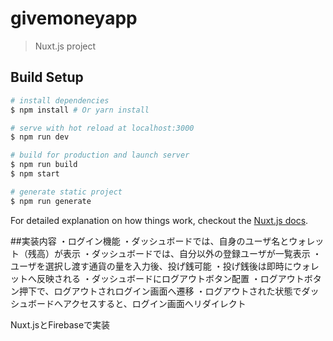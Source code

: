 # givemoneyapp

> Nuxt.js project

## Build Setup

``` bash
# install dependencies
$ npm install # Or yarn install

# serve with hot reload at localhost:3000
$ npm run dev

# build for production and launch server
$ npm run build
$ npm start

# generate static project
$ npm run generate
```

For detailed explanation on how things work, checkout the [Nuxt.js docs](https://github.com/nuxt/nuxt.js).

##実装内容
・ログイン機能
・ダッシュボードでは、自身のユーザ名とウォレット（残高）が表示
・ダッシュボードでは、自分以外の登録ユーザが一覧表示
・ユーザを選択し渡す通貨の量を入力後、投げ銭可能
・投げ銭後は即時にウォレットへ反映される
・ダッシュボードにログアウトボタン配置
・ログアウトボタン押下で、ログアウトされログイン画面へ遷移
・ログアウトされた状態でダッシュボードへアクセスすると、ログイン画面へリダイレクト

Nuxt.jsとFirebaseで実装

